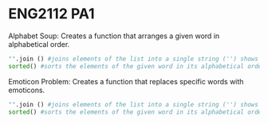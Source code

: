 # ENG2112 PA1

Alphabet Soup: Creates a function that arranges a given word in alphabetical order.

```python
"".join () #joins elements of the list into a single string ('') shows that it will function with no spaces.
sorted() #sorts the elements of the given word in its alphabetical order based on the letter's ASCII value.
```

Emoticon Problem: Creates a function that replaces specific words with emoticons.

```python
"".join () #joins elements of the list into a single string ('') shows that it will function with no spaces.
sorted() #sorts the elements of the given word in its alphabetical order based on the letter's ASCII value.
```
